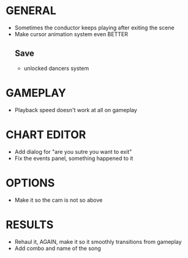 # GENERAL
- Sometimes the conductor keeps playing after exiting the scene
- Make cursor animation system even BETTER
    ## Save
    - unlocked dancers system

# GAMEPLAY
- Playback speed doesn't work at all on gameplay

# CHART EDITOR
- Add dialog for "are you sutre you want to exit"
- Fix the events panel, something happened to it

# OPTIONS
- Make it so the cam is not so above

# RESULTS
- Rehaul it, AGAIN, make it so it smoothly transitions from gameplay
- Add combo and name of the song